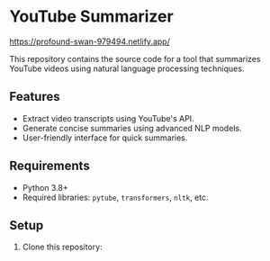 # YouTube Summarizer

https://profound-swan-979494.netlify.app/

This repository contains the source code for a tool that summarizes YouTube videos using natural language processing techniques.

## Features
- Extract video transcripts using YouTube's API.
- Generate concise summaries using advanced NLP models.
- User-friendly interface for quick summaries.

## Requirements
- Python 3.8+
- Required libraries: `pytube`, `transformers`, `nltk`, etc.

## Setup
1. Clone this repository:
   ```bash
